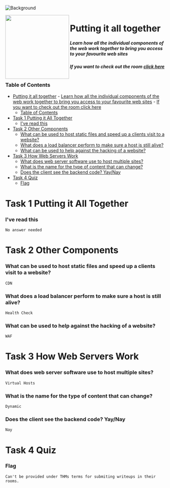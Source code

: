 ![Background](https://assets.tryhackme.com/room-banners/puttingitalltogether.png)

<img src="https://tryhackme-images.s3.amazonaws.com/room-icons/454b51904342f59ed4160e2d57863911.png" width="200" height="200" align="left">

# Putting it all together

##### Learn how all the individual components of the web work together to bring you access to your favourite web sites

##### If you want to check out the room [click here](https://tryhackme.com/room/puttingitalltogether)

#

### Table of Contents

- [Putting it all together](#putting-it-all-together)
        - [Learn how all the individual components of the web work together to bring you access to your favourite web sites](#learn-how-all-the-individual-components-of-the-web-work-together-to-bring-you-access-to-your-favourite-web-sites)
        - [If you want to check out the room click here](#if-you-want-to-check-out-the-room-click-here)
    - [Table of Contents](#table-of-contents)
- [Task 1 Putting it All Together](#task-1-putting-it-all-together)
    - [I've read this](#ive-read-this)
- [Task 2 Other Components](#task-2-other-components)
    - [What can be used to host static files and speed up a clients visit to a website?](#what-can-be-used-to-host-static-files-and-speed-up-a-clients-visit-to-a-website)
    - [What does a load balancer perform to make sure a host is still alive?](#what-does-a-load-balancer-perform-to-make-sure-a-host-is-still-alive)
    - [What can be used to help against the hacking of a website?](#what-can-be-used-to-help-against-the-hacking-of-a-website)
- [Task 3 How Web Servers Work](#task-3-how-web-servers-work)
    - [What does web server software use to host multiple sites?](#what-does-web-server-software-use-to-host-multiple-sites)
    - [What is the name for the type of content that can change?](#what-is-the-name-for-the-type-of-content-that-can-change)
    - [Does the client see the backend code? Yay/Nay](#does-the-client-see-the-backend-code-yaynay)
- [Task 4 Quiz](#task-4-quiz)
    - [Flag](#flag)

# Task 1 Putting it All Together

### I've read this

    No answer needed

# Task 2 Other Components

### What can be used to host static files and speed up a clients visit to a website?

    CDN

### What does a load balancer perform to make sure a host is still alive?

    Health Check

### What can be used to help against the hacking of a website?

    WAF

# Task 3 How Web Servers Work

### What does web server software use to host multiple sites?

    Virtual Hosts

### What is the name for the type of content that can change?

    Dynamic

### Does the client see the backend code? Yay/Nay

    Nay

# Task 4 Quiz

### Flag

    Can't be provided under THMs terms for submiting writeups in their rooms.
